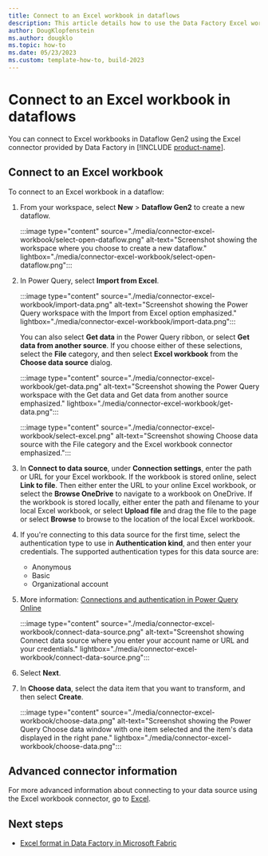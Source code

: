 ```yaml
---
title: Connect to an Excel workbook in dataflows
description: This article details how to use the Data Factory Excel workbook connector in Microsoft Fabric to create an Excel workbook connection in dataflows.
author: DougKlopfenstein
ms.author: dougklo
ms.topic: how-to
ms.date: 05/23/2023
ms.custom: template-how-to, build-2023
---
```


# Connect to an Excel workbook in dataflows

You can connect to Excel workbooks in Dataflow Gen2 using the Excel connector provided by Data Factory in [!INCLUDE [product-name](../includes/product-name.md)].

## Connect to an Excel workbook

To connect to an Excel workbook in a dataflow:

1. From your workspace, select **New** > **Dataflow Gen2** to create a new dataflow.

   :::image type="content" source="./media/connector-excel-workbook/select-open-dataflow.png" alt-text="Screenshot showing the workspace where you choose to create a new dataflow." lightbox="./media/connector-excel-workbook/select-open-dataflow.png":::

1. In Power Query, select **Import from Excel**.

   :::image type="content" source="./media/connector-excel-workbook/import-data.png" alt-text="Screenshot showing the Power Query workspace with the Import from Excel option emphasized." lightbox="./media/connector-excel-workbook/import-data.png":::

   You can also select **Get data** in the Power Query ribbon, or select **Get data from another source**. If you choose either of these selections, select the **File** category, and then select **Excel workbook** from the **Choose data source** dialog.

   :::image type="content" source="./media/connector-excel-workbook/get-data.png" alt-text="Screenshot showing the Power Query workspace with the Get data and Get data from another source emphasized." lightbox="./media/connector-excel-workbook/get-data.png":::

   :::image type="content" source="./media/connector-excel-workbook/select-excel.png" alt-text="Screenshot showing Choose data source with the File category and the Excel workbook connector emphasized.":::

1. In **Connect to data source**, under **Connection settings**, enter the path or URL for your Excel workbook. If the workbook is stored online, select **Link to file**. Then either enter the URL to your online Excel workbook, or select the **Browse OneDrive** to navigate to a workbook on OneDrive. If the workbook is stored locally, either enter the path and filename to your local Excel workbook, or select **Upload file** and drag the file to the page or select **Browse** to browse to the location of the local Excel workbook.

1. If you're connecting to this data source for the first time, select the authentication type to use in **Authentication kind**, and then enter your credentials. The supported authentication types for this data source are:

   - Anonymous
   - Basic  
   - Organizational account

1. More information: [Connections and authentication in Power Query Online](/power-query/connection-authentication-pqo)

   :::image type="content" source="./media/connector-excel-workbook/connect-data-source.png" alt-text="Screenshot showing Connect data source where you enter your account name or URL and your credentials." lightbox="./media/connector-excel-workbook/connect-data-source.png":::

1. Select **Next**.

1. In **Choose data**, select the data item that you want to transform, and then select **Create**.

   :::image type="content" source="./media/connector-excel-workbook/choose-data.png" alt-text="Screenshot showing the Power Query Choose data window with one item selected and the item's data displayed in the right pane." lightbox="./media/connector-excel-workbook/choose-data.png":::

## Advanced connector information

For more advanced information about connecting to your data source using the Excel workbook connector, go to [Excel](/power-query/connectors/excel).

## Next steps

- [Excel format in Data Factory in Microsoft Fabric](format-excel.md)

